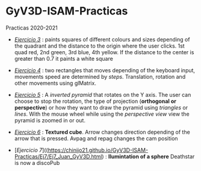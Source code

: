 # GyV3D-ISAM-Practicas
Practicas 2020-2021 

- [*Ejercicio 3*](https://chinijo21.github.io/GyV3D-ISAM-Practicas/Ej3/Ej3_Juan_GyV3D.html) : paints squares of different colours and sizes depending of the quadrant and the distance to the origin where the user clicks. 1st quad red, 2nd green, 3rd blue, 4th yellow. If the distance to the center is greater than 0.7 it paints a white square    


- [*Ejercicio 4*](https://chinijo21.github.io/GyV3D-ISAM-Practicas/Ej4/Ej4_Juan_GyV3D.html) : two rectangles that moves depending of the keyboard input, movements speed are determined by *steps*. Translation, rotation and other movements using glMatrix.


- [*Ejercicio 5*](https://chinijo21.github.io/GyV3D-ISAM-Practicas/Ej5/Ej5_Juan_GyV3D.html) : A *inverted pyramid* that rotates on the Y axis. The user can choose to stop the rotation, the type of projection (**orthogonal or perspective**) or how they want to draw the pyramid using *triangles* or *lines*. With the mouse wheel while using the *perspective view* view the pyramid is zoomed in or out.


- [*Ejercicio 6*](https://chinijo21.github.io/GyV3D-ISAM-Practicas/Ej6/Ej6_Juan_GyV3D.html) : **Textured cube**. Arrow changes direction depending of the arrow that is pressed. Avpag and repag changes the cam position

- [*Ejercicio 7*]((https://chinijo21.github.io/GyV3D-ISAM-Practicas/Ej7/Ej7_Juan_GyV3D.html) : **Ilumintation of a sphere** Deathstar is now a discoPub


